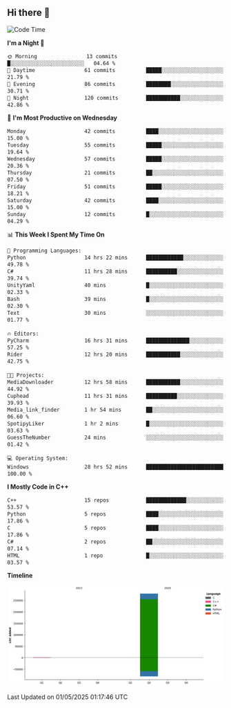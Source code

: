 ## Hi there 👋

<!--
**wxrstvrsn/wxrstvrsn** is a ✨ _special_ ✨ repository because its `README.md` (this file) appears on your GitHub profile.

Here are some ideas to get you started:

- 🔭 I’m currently working on ...
- 🌱 I’m currently learning ...
- 👯 I’m looking to collaborate on ...
- 🤔 I’m looking for help with ...
- 💬 Ask me about ...
- 📫 How to reach me: ...
- 😄 Pronouns: ...
- ⚡ Fun fact: ...
-->
<!--START_SECTION:waka-->
![Code Time](http://img.shields.io/badge/Code%20Time-63%20hrs%2047%20mins-blue)

**I'm a Night 🦉** 

```text
🌞 Morning                13 commits          █░░░░░░░░░░░░░░░░░░░░░░░░   04.64 % 
🌆 Daytime                61 commits          █████░░░░░░░░░░░░░░░░░░░░   21.79 % 
🌃 Evening                86 commits          ████████░░░░░░░░░░░░░░░░░   30.71 % 
🌙 Night                  120 commits         ███████████░░░░░░░░░░░░░░   42.86 % 
```
📅 **I'm Most Productive on Wednesday** 

```text
Monday                   42 commits          ████░░░░░░░░░░░░░░░░░░░░░   15.00 % 
Tuesday                  55 commits          █████░░░░░░░░░░░░░░░░░░░░   19.64 % 
Wednesday                57 commits          █████░░░░░░░░░░░░░░░░░░░░   20.36 % 
Thursday                 21 commits          ██░░░░░░░░░░░░░░░░░░░░░░░   07.50 % 
Friday                   51 commits          █████░░░░░░░░░░░░░░░░░░░░   18.21 % 
Saturday                 42 commits          ████░░░░░░░░░░░░░░░░░░░░░   15.00 % 
Sunday                   12 commits          █░░░░░░░░░░░░░░░░░░░░░░░░   04.29 % 
```


📊 **This Week I Spent My Time On** 

```text
💬 Programming Languages: 
Python                   14 hrs 22 mins      ████████████░░░░░░░░░░░░░   49.78 % 
C#                       11 hrs 28 mins      ██████████░░░░░░░░░░░░░░░   39.74 % 
UnityYaml                40 mins             █░░░░░░░░░░░░░░░░░░░░░░░░   02.33 % 
Bash                     39 mins             █░░░░░░░░░░░░░░░░░░░░░░░░   02.30 % 
Text                     30 mins             ░░░░░░░░░░░░░░░░░░░░░░░░░   01.77 % 

🔥 Editors: 
PyCharm                  16 hrs 31 mins      ██████████████░░░░░░░░░░░   57.25 % 
Rider                    12 hrs 20 mins      ███████████░░░░░░░░░░░░░░   42.75 % 

🐱‍💻 Projects: 
MediaDownloader          12 hrs 58 mins      ███████████░░░░░░░░░░░░░░   44.92 % 
Cuphead                  11 hrs 31 mins      ██████████░░░░░░░░░░░░░░░   39.93 % 
Media_link_finder        1 hr 54 mins        ██░░░░░░░░░░░░░░░░░░░░░░░   06.60 % 
SpotipyLiker             1 hr 2 mins         █░░░░░░░░░░░░░░░░░░░░░░░░   03.63 % 
GuessTheNumber           24 mins             ░░░░░░░░░░░░░░░░░░░░░░░░░   01.42 % 

💻 Operating System: 
Windows                  28 hrs 52 mins      █████████████████████████   100.00 % 
```

**I Mostly Code in C++** 

```text
C++                      15 repos            █████████████░░░░░░░░░░░░   53.57 % 
Python                   5 repos             ████░░░░░░░░░░░░░░░░░░░░░   17.86 % 
C                        5 repos             ████░░░░░░░░░░░░░░░░░░░░░   17.86 % 
C#                       2 repos             ██░░░░░░░░░░░░░░░░░░░░░░░   07.14 % 
HTML                     1 repo              █░░░░░░░░░░░░░░░░░░░░░░░░   03.57 % 
```



**Timeline**

![Lines of Code chart](https://raw.githubusercontent.com/wxrstvrsn/wxrstvrsn/main/assets/bar_graph.png)


 Last Updated on 01/05/2025 01:17:46 UTC
<!--END_SECTION:waka-->
